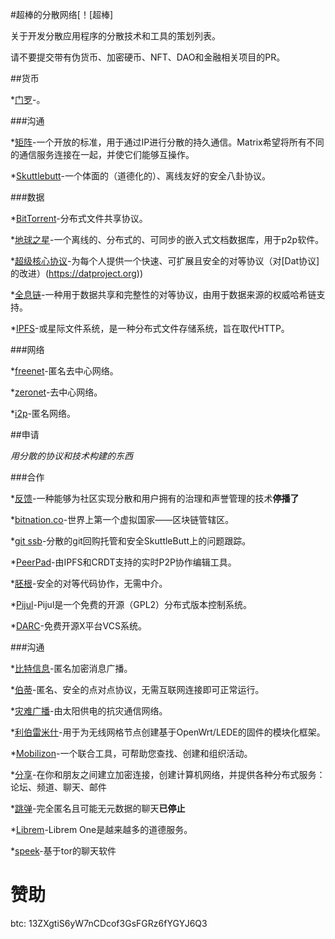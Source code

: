 #超棒的分散网络[！[超棒]



关于开发分散应用程序的分散技术和工具的策划列表。




请不要提交带有伪货币、加密硬币、NFT、DAO和金融相关项目的PR。




##货币

*[门罗](https://www.getmonero.org/zh-cn/index.html)-。




###沟通


*[矩阵](https://matrix.org/)-一个开放的标准，用于通过IP进行分散的持久通信。Matrix希望将所有不同的通信服务连接在一起，并使它们能够互操作。

*[Skuttlebutt](https://www.scuttlebutt.nz/)-一个体面的（道德化的）、离线友好的安全八卦协议。



###数据

*[BitTorrent](https://en.wikipedia.org/wiki/BitTorrent)-分布式文件共享协议。

*[地球之星](https://github.com/earthstar-project/earthstar)-一个离线的、分布式的、可同步的嵌入式文档数据库，用于p2p软件。

*[超级核心协议](https://hypercore-protocol.org/)-为每个人提供一个快速、可扩展且安全的对等协议（对[Dat协议]的改进）(https://datproject.org))

*[全息链](https://github.com/holochain/holochain)-一种用于数据共享和完整性的对等协议，由用于数据来源的权威哈希链支持。

*[IPFS](https://ipfs.io/)-或星际文件系统，是一种分布式文件存储系统，旨在取代HTTP。



###网络

*[freenet](https://freenetproject.org/)-匿名去中心网络。


*[zeronet](https://zeronet.dev/)-去中心网络。


*[i2p](https://geti2p.net/en/)-匿名网络。






##申请

*用分散的协议和技术构建的东西*




###合作

*[反馈](http://backfeed.cc/)-一种能够为社区实现分散和用户拥有的治理和声誉管理的技术**停播了**

*[bitnation.co](https://bitnation.co)-世界上第一个虚拟国家——区块链管辖区。

*[git ssb](https://github.com/clehner/git-ssb)-分散的git回购托管和安全SkuttleButt上的问题跟踪。

*[PeerPad](https://peerpad.net)-由IPFS和CRDT支持的实时P2P协作编辑工具。

*[胚根](https://radicle.xyz/)-安全的对等代码协作，无需中介。

*[Pijul](https://pijul.org/)-Pijul是一个免费的开源（GPL2）分布式版本控制系统。

*[DARC](http://darcs.net/)-免费开源X平台VCS系统。



###沟通

*[比特信息](https://bitmessage.org/wiki/Main_Page)-匿名加密消息广播。

*[伯蒂](https://github.com/berty/berty)-匿名、安全的点对点协议，无需互联网连接即可正常运行。

*[灾难广播](https://disaster.radio)-由太阳供电的抗灾通信网络。



*[利伯雷米什](https://libremesh.org/)-用于为无线网格节点创建基于OpenWrt/LEDE的固件的模块化框架。

*[Mobilizon](https://joinmobilizon.org/)-一个联合工具，可帮助您查找、创建和组织活动。

*[分享](https://retroshare.cc/)-在你和朋友之间建立加密连接，创建计算机网络，并提供各种分布式服务：论坛、频道、聊天、邮件

*[跳弹](https://ricochet.im/)-完全匿名且可能无元数据的聊天**已停止**

*[Librem](https://librem.one)-Librem One是越来越多的道德服务。


*[speek](https://speek.network/)-基于tor的聊天软件


#   赞助
btc:  13ZXgtiS6yW7nCDcof3GsFGRz6fYGYJ6Q3





